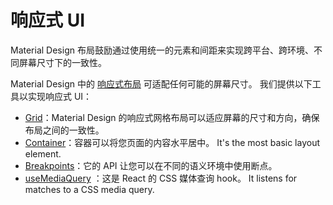 # 响应式 UI

<p class="description">Material Design 布局鼓励通过使用统一的元素和间距来实现跨平台、跨环境、不同屏幕尺寸下的一致性。</p>

Material Design 中的 [响应式布局](https://material.io/design/layout/responsive-layout-grid.html) 可适配任何可能的屏幕尺寸。 我们提供以下工具以实现响应式 UI：

- [Grid](/components/grid/)：Material Design 的响应式网格布局可以适应屏幕的尺寸和方向，确保布局之间的一致性。
- [Container](/components/container/)：容器可以将您页面的内容水平居中。 It's the most basic layout element.
- [Breakpoints](/customization/breakpoints/)：它的 API 让您可以在不同的语义环境中使用断点。
- [useMediaQuery](/components/use-media-query/) ：这是 React 的 CSS 媒体查询 hook。 It listens for matches to a CSS media query.
